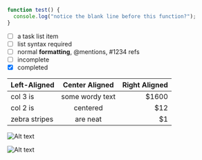 ```js
function test() {
  console.log("notice the blank line before this function?");
}
```

- [ ] a task list item
- [ ] list syntax required
- [ ] normal **formatting**, @mentions, #1234 refs
- [ ] incomplete
- [x] completed

| Left-Aligned  | Center Aligned  | Right Aligned |
| :------------ | :-------------: | ------------: |
| col 3 is      | some wordy text |         $1600 |
| col 2 is      |    centered     |           $12 |
| zebra stripes |    are neat     |            $1 |

![Alt text](/path/to/img.jpg)

![Alt text](/path/to/img.jpg "Optional title")

